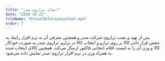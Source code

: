 ```yaml
---
title: "اتصال ترازوی صدر"
date: "2020-10-21"
fileName: "EtesalBeTarazooyeSadr.mp4"
order: 7
---
```


پس از تهیه و نصب ترازوی شرکت صدر و همچنین معرفی آن به نرم افزار رایما، به محض قرار دادن کالا بر روی ترازو و انتخاب کالا در ترازو، ترازوی صدر به صورت خودکار کالا و وزن آن را به لیست اقلام انتخابی فاکتور ارسال می‌کند. همچنین کالای انتخاب شده به همراه وزن در نرم افزار ترازوی صدر نمایش داده می‌شود.
